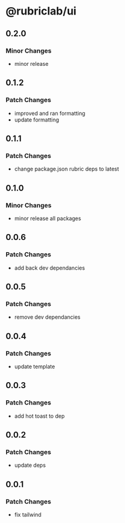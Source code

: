 # @rubriclab/ui

## 0.2.0

### Minor Changes

- minor release

## 0.1.2

### Patch Changes

- improved and ran formatting
- update formatting

## 0.1.1

### Patch Changes

- change package.json rubric deps to latest

## 0.1.0

### Minor Changes

- minor release all packages

## 0.0.6

### Patch Changes

- add back dev dependancies

## 0.0.5

### Patch Changes

- remove dev dependancies

## 0.0.4

### Patch Changes

- update template

## 0.0.3

### Patch Changes

- add hot toast to dep

## 0.0.2

### Patch Changes

- update deps

## 0.0.1

### Patch Changes

- fix tailwind

